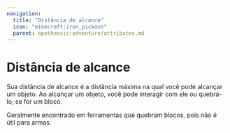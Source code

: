 ```yaml
---
navigation:
  title: "Distância de alcance"
  icon: "minecraft:iron_pickaxe"
  parent: apotheosis:adventure/attributes.md
---
```


# Distância de alcance

Sua <Color id="blue">distância de alcance</Color> é a distância máxima na qual você pode alcançar um objeto. Ao alcançar um objeto, você pode interagir com ele ou quebrá-lo, se for um bloco.

Geralmente encontrado em ferramentas que quebram blocos, pois não é útil para armas.

